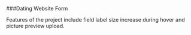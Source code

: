 ###Dating Website Form

Features of the project include field label size increase during hover and picture preview upload. 